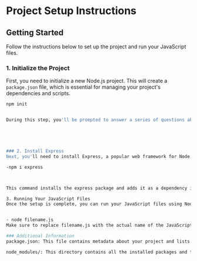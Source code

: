 # Project Setup Instructions

## Getting Started

Follow the instructions below to set up the project and run your JavaScript files.

### 1. Initialize the Project

First, you need to initialize a new Node.js project. This will create a `package.json` file, which is essential for managing your project's dependencies and scripts.

```bash
npm init


During this step, you'll be prompted to answer a series of questions about your project (e.g., name, version, description). You can either fill these out or press Enter to use the default values. This will generate a package.json file in your project directory.





### 2. Install Express
Next, you'll need to install Express, a popular web framework for Node.js. This step is necessary if your project involves creating a web server or handling HTTP requests.

-npm i express



This command installs the express package and adds it as a dependency in your package.json file.

3. Running Your JavaScript Files
Once the setup is complete, you can run your JavaScript files using Node.js. Use the following command, replacing filename.js with the name of the file you want to execute:


- node filename.js
Make sure to replace filename.js with the actual name of the JavaScript file you intend to run.

### Additional Information
package.json: This file contains metadata about your project and lists all the dependencies that your project requires. It’s automatically created when you run npm init.

node_modules/: This directory contains all the installed packages and their dependencies. It’s automatically created when you run npm install.
